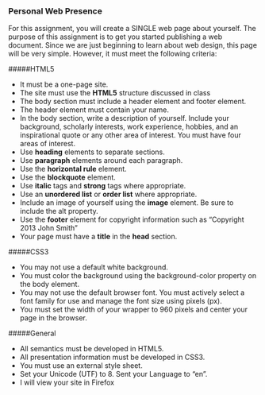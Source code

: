 ### Personal Web Presence

For this assignment, you will create a SINGLE web page about yourself. The purpose of this assignment is to get you started publishing a web document. Since we are just beginning to learn about web design, this page will be very simple. However, it must meet the following criteria:

#####HTML5

- It must be a one-page site. 
- The site must use the **HTML5** structure discussed in class
- The body section must include a header element and footer element.
- The header element must contain your name.
- In the body section, write a description of yourself. Include your background, scholarly interests, work experience, hobbies, and an inspirational quote or any other area of interest. You must have four areas of interest.
- Use **heading** elements to separate sections.
- Use **paragraph** elements around each paragraph.
- Use the **horizontal rule** element.
- Use the **blockquote** element.
- Use **italic** tags and **strong** tags where appropriate.
- Use an **unordered list** or **order list** where appropriate.
- Include an image of yourself using the **image** element. Be sure to include the alt property.
- Use the **footer** element for copyright information such as “Copyright 2013 John Smith”
- Your page must have a **title** in the **head** section.

#####CSS3

- You may not use a default white background.  
- You must color the background using the background-color property on the body element.
- You may not use the default browser font.  You must actively select a font family for use and manage the font size using pixels (px).
- You must set the width of your wrapper to 960 pixels and center your page in the browser.

#####General

- All semantics must be developed in HTML5.  
- All presentation information must be developed in CSS3.  
- You must use an external style sheet.
- Set your Unicode (UTF) to 8.   Sent your Language to “en”.
- I will view your site in Firefox
